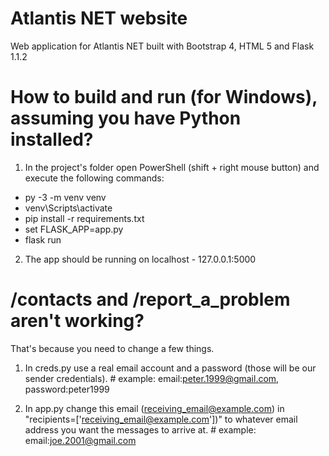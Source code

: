 # Atlantis NET website
Web application for Atlantis NET built with Bootstrap 4, HTML 5 and Flask 1.1.2


# How to build and run (for Windows), assuming you have Python installed?

1. In the project's folder open PowerShell (shift + right mouse button) and execute the following commands:

* py -3 -m venv venv
* venv\Scripts\activate
* pip install -r requirements.txt
* set FLASK_APP=app.py
* flask run

2. The app should be running on localhost - 127.0.0.1:5000


# /contacts and /report_a_problem aren't working?

That's because you need to change a few things.

1. In creds.py use a real email account and a password (those will be our sender credentials). # example: email:peter.1999@gmail.com, password:peter1999

2. In app.py change this email (receiving_email@example.com) in "recipients=['receiving_email@example.com'])" to whatever email address you want the messages to arrive at. # example: email:joe.2001@gmail.com
